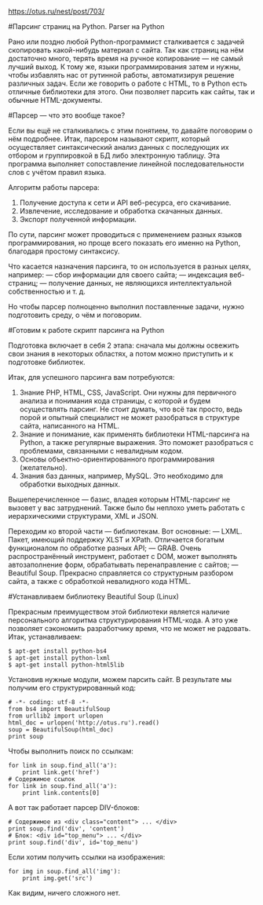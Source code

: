 https://otus.ru/nest/post/703/

#Парсинг страниц на Python. Parser на Python

Рано или поздно любой Python-программист сталкивается с задачей скопировать какой-нибудь материал с сайта. Так как страниц на нём достаточно много, терять время на ручное копирование — не самый лучший выход. К тому же, языки программирования затем и нужны, чтобы избавлять нас от рутинной работы, автоматизируя решение различных задач. Если же говорить о работе с HTML, то в Python есть отличные библиотеки для этого. Они позволяет парсить как сайты, так и обычные HTML-документы. 

#Парсер — что это вообще такое?

Если вы ещё не сталкивались с этим понятием, то давайте поговорим о нём подробнее. Итак, парсером называют скрипт, который осуществляет синтаксический анализ данных с последующих их отбором и группировкой в БД либо электронную таблицу. Эта программа выполняет сопоставление линейной последовательности слов с учётом правил языка. 

Алгоритм работы парсера:
1. Получение доступа к сети и API веб-ресурса, его скачивание. 
2. Извлечение, исследование и обработка скачанных данных.
3. Экспорт полученной информации.

По сути, парсинг может проводиться с применением разных языков программирования, но проще всего показать его именно на Python, благодаря простому синтаксису.

Что касается назначения парсинга, то он используется в разных целях, например:
— сбор информации для своего сайта;
— индексация веб-страниц;
— получение данных, не являющихся интеллектуальной собственностью и т. д. 

Но чтобы парсер полноценно выполнил поставленные задачи, нужно подготовить среду, о чём и поговорим.

#Готовим к работе скрипт парсинга на Python

Подготовка включает в себя 2 этапа: сначала мы должны освежить свои знания в некоторых областях, а потом можно приступить и к подготовке библиотек.

Итак, для успешного парсинга вам потребуются:
1. Знание PHP, HTML, CSS, JavaScript. Они нужны для первичного анализа и понимания кода страницы, с которой и будем осуществлять парсинг. Не стоит думать, что всё так просто, ведь порой и опытный специалист не может разобраться в структуре сайта, написанного на HTML.
2. Знание и понимание, как применять библиотеки HTML-парсинга на Python, а также регулярные выражения. Это поможет разобраться с проблемами, связанными с невалидным кодом.
3. Основы объектно-ориентированного программирования (желательно).
4. Знания баз данных, например, MySQL. Это необходимо для обработки выходных данных.

Вышеперечисленное — базис, владея которым HTML-парсинг не вызовет у вас затруднений. Также было бы неплохо уметь работать с иерархическими структурами, XML и JSON.

Переходим ко второй части — библиотекам. Вот основные: 
— LXML. Пакет, имеющий поддержку XLST и XPath. Отличается богатым функционалом по обработке разных API;
— GRAB. Очень распространённый инструмент, работает с DOM, может выполнять автозаполнение форм, обрабатывать перенаправление с сайтов;
— Beautiful Soup. Прекрасно справляется со структурным разбором сайта, а также с обработкой невалидного кода HTML.

#Устанавливаем библиотеку Beautiful Soup (Linux)

Прекрасным преимуществом этой библиотеки является наличие персонального алгоритма структурирования HTML-кода. А это уже позволяет сэкономить разработчику время, что не может не радовать. Итак, устанавливаем:

	$ apt-get install python-bs4
	$ apt-get install python-lxml
	$ apt-get install python-html5lib

Установив нужные модули, можем парсить сайт. В результате мы получим его структурированный код:

	# -*- coding: utf-8 -*-
	from bs4 import BeautifulSoup
	from urllib2 import urlopen
	html_doc = urlopen('http://otus.ru').read()
	soup = BeautifulSoup(html_doc)
	print soup

Чтобы выполнить поиск по ссылкам:

	for link in soup.find_all('a'):
		print link.get('href')
	# Содержимое ссылок
	for link in soup.find_all('a'):
		print link.contents[0]

А вот так работает парсер DIV-блоков:

	# Содержимое из <div class="content"> ... </div>
	print soup.find('div', 'content')
	# Блок: <div id="top_menu"> ... </div>
	print soup.find('div', id='top_menu')

Если хотим получить ссылки на изображения:

	for img in soup.find_all('img'):
		print img.get('src')

Как видим, ничего сложного нет.